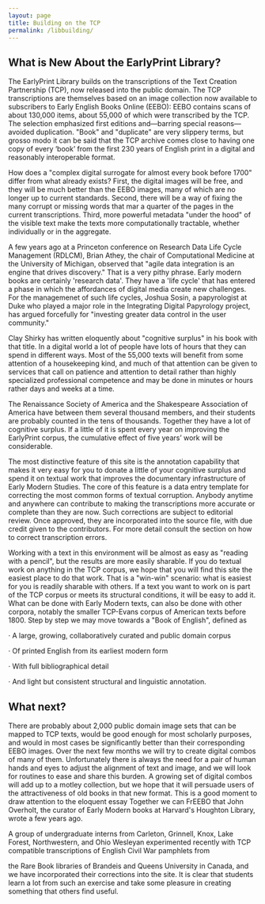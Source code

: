 ```yaml
---
layout: page
title: Building on the TCP
permalink: /libbuilding/
---
```


## What is New About the EarlyPrint Library? 

The EarlyPrint Library builds on the transcriptions of the Text Creation Partnership (TCP), now released into the public domain. The TCP transcriptions are themselves based on an image collection now available to subscribers to Early English Books Online (EEBO): EEBO contains scans of about 130,000 items, about 55,000 of which were transcribed by the TCP. The selection emphasized first editions and—barring special reasons—avoided duplication. "Book" and "duplicate" are very slippery terms, but grosso modo it can be said that the TCP archive comes close to having one copy of every ‘book’ from the first 230 years of English print in a digital and reasonably interoperable format.

How does a "complex digital surrogate for almost every book before 1700" differ from what already exists? First, the digital images will be free, and they will be much better than the EEBO images, many of which are no longer up to current standards. Second, there will be a way of fixing the many corrupt or missing words that mar a quarter of the pages in the current transcriptions. Third, more powerful metadata "under the hood" of the visible text make the texts more computationally tractable, whether individually or in the aggregate.

A few years ago at a Princeton conference on Research Data Life Cycle Management (RDLCM), Brian Athey, the chair of Computational Medicine at the University of Michigan, observed that "agile data integration is an engine that drives discovery." That is a very pithy phrase. Early modern books are certainly 'research data'. They have a 'life cycle' that has entered a phase in which the affordances of digital media create new challenges. For the managemenet of such life cycles, Joshua Sosin, a papyrologist at Duke who played a major role in the Integrating Digital Papyrology project, has argued forcefully for "investing greater data control in the user community."

Clay Shirky has written eloquently about "cognitive surplus" in his book with that title. In a digital world a lot of people have lots of hours that they can spend in different ways. Most of the 55,000 texts will benefit from some attention of a housekeeping kind, and much of that attention can be given to services that call on patience and attention to detail rather than highly specialized professional competence and may be done in minutes or hours rather days and weeks at a time.

The Renaissance Society of America and the Shakespeare Association of America have between them several thousand members, and their students are probably counted in the tens of thousands. Together they have a lot of cognitive surplus. If a little of it is spent every year on improving the EarlyPrint corpus, the cumulative effect of five years’ work will be considerable.

The most distinctive feature of this site is the annotation capability that makes it very easy for you to donate a little of your cognitive surplus and spend it on textual work that improves the documentary infrastructure of Early Modern Studies. The core of this feature is a data entry template for correcting the most common forms of textual corruption. Anybody anytime and anywhere can contribute to making the transcriptions more accurate or complete than they are now. Such corrections are subject to editorial review. Once approved, they are incorporated into the source file, with due credit given to the contributors. For more detail consult the section on how to correct transcription errors.

Working with a text in this environment will be almost as easy as "reading with a pencil", but the results are more easily sharable. If you do textual work on anything in the TCP corpus, we hope that you will find this site the easiest place to do that work. That is a "win-win" scenario: what is easiest for you is readily sharable with others. If a text you want to work on is part of the TCP corpus or meets its structural conditions, it will be easy to add it. What can be done with Early Modern texts, can also be done with other corpora, notably the smaller TCP-Evans corpus of American texts before 1800. Step by step we may move towards a "Book of English", defined as

· A large, growing, collaboratively curated and public domain corpus

· Of printed English from its earliest modern form

· With full bibliographical detail

· And light but consistent structural and linguistic annotation.

## What next?

There are probably about 2,000 public domain image sets that can be mapped to TCP texts, would be good enough for most scholarly purposes, and would in most cases be significantly better than their corresponding EEBO images. Over the next few months we will try to create digital combos of many of them. Unfortunately there is always the need for a pair of human hands and eyes to adjust the alignment of text and image, and we will look for routines to ease and share this burden. A growing set of digital combos will add up to a motley collection, but we hope that it will persuade users of the attractiveness of old books in that new format. This is a good moment to draw attention to the eloquent essay Together we can FrEEBO that John Overholt, the curator of Early Modern books at Harvard's Houghton Library, wrote a few years ago.

A group of undergraduate interns from Carleton, Grinnell, Knox, Lake Forest, Northwestern, and Ohio Wesleyan experimented recently with TCP compatible transcriptions of English Civil War pamphlets from

the Rare Book libraries of Brandeis and Queens University in Canada, and we have incorporated their corrections into the site. It is clear that students learn a lot from such an exercise and take some pleasure in creating something that others find useful. 
